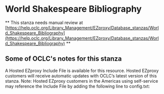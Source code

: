 # World Shakespeare Bibliography
** This stanza needs manual review at [https://help.oclc.org/Library_Management/EZproxy/Database_stanzas/World_Shakespeare_Bibliography](https://help.oclc.org/Library_Management/EZproxy/Database_stanzas/World_Shakespeare_Bibliography) **

## Some of OCLC's notes for this stanza

A Hosted EZproxy Include File is available for this resource. Hosted EZproxy customers will receive automatic updates with OCLC&rsquo;s latest version of this stanza. Note: Hosted EZproxy customers in the Americas using self-service may reference the Include File by adding the following line to config.txt:

&nbsp;

&nbsp;
